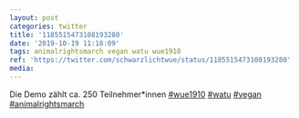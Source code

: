 ```yaml
---
layout: post
categories: twitter
title: '1185515473108193280'
date: '2019-10-19 11:18:09'
tags: animalrightsmarch vegan watu wue1910
ref: 'https://twitter.com/schwarzlichtwue/status/1185515473108193280'
media:
---
```

Die Demo zählt ca. 250 Teilnehmer\*innen [#wue1910](/t/wue1910) [#watu](/t/watu) [#vegan](/t/vegan) [#animalrightsmarch](/t/animalrightsmarch)